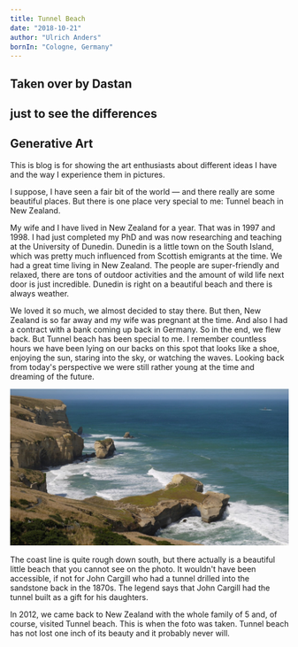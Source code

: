 ```yaml
---
title: Tunnel Beach
date: "2018-10-21"
author: "Ulrich Anders"
bornIn: "Cologne, Germany"
---
```


## Taken over by Dastan 

## just to see the differences 

##  Generative Art

This is blog is for showing the art enthusiasts about different ideas I have and the way I experience them in pictures.

I suppose, I have seen a fair bit of the world — and there really are some beautiful places. But there is one place very special to me: Tunnel beach in New Zealand.

My wife and I have lived in New Zealand for a year. That was in 1997 and 1998. I had just completed my PhD and was now researching and teaching at the University of Dunedin. Dunedin is a little town on the South Island, which was pretty much influenced from Scottish emigrants at the time. We had a great time living in New Zealand. The people are super-friendly and relaxed, there are tons of outdoor activities and the amount of wild life next door is just incredible. Dunedin is right on a beautiful beach and there is always weather.

We loved it so much, we almost decided to stay there. But then, New Zealand is so far away and my wife was pregnant at the time. And also I had a contract with a bank coming up back in Germany. So in the end, we flew back. But Tunnel beach has been special to me. I remember countless hours we have been lying on our backs on this spot that looks like a shoe, enjoying the sun, staring into the sky, or watching the waves. Looking back from today's perspective we were still rather young at the time and dreaming of the future. 



![Tunnel Beach](./img/16x9/tunnelbeach.jpg)

The coast line is quite rough down south, but there actually is a beautiful little beach that you cannot see on the photo. It wouldn't have been accessible, if not for John Cargill who had a tunnel drilled into the sandstone back in the 1870s. The legend says that John Cargill had the tunnel built as a gift for his daughters. 

In 2012, we came back to New Zealand with the whole family of 5 and, of course, visited Tunnel beach. This is when the foto was taken. Tunnel beach has not lost one inch of its beauty and it probably never will.
